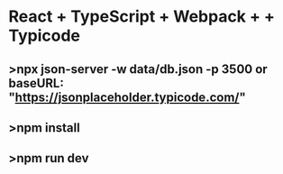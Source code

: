 # React + TypeScript + Webpack +  + Typicode

## >npx json-server -w data/db.json -p 3500 or baseURL: "https://jsonplaceholder.typicode.com/" 
## >npm install
## >npm run dev